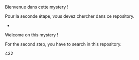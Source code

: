 Bienvenue dans cette mystery !

Pour la seconde étape, vous devez chercher dans ce repository.

-

Welcome on this mystery !

For the second step, you have to search in this repository.

432
